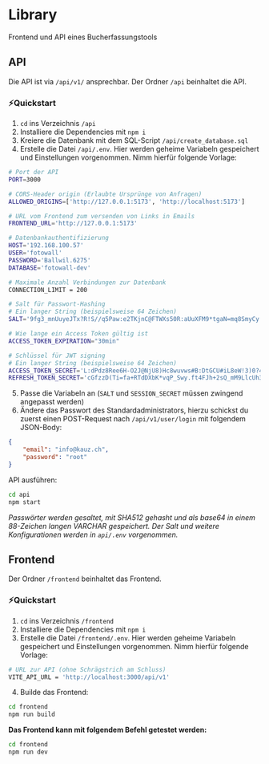# Library
Frontend und API eines Bucherfassungstools

## API
Die API ist via `/api/v1/` ansprechbar.
Der Ordner `/api` beinhaltet die API.

### ⚡Quickstart
1. `cd` ins Verzeichnis `/api`
2. Installiere die Dependencies mit `npm i`
3. Kreiere die Datenbank mit dem SQL-Script `/api/create_database.sql`
4. Erstelle die Datei `/api/.env`. Hier werden geheime Variabeln gespeichert und Einstellungen vorgenommen. Nimm hierfür folgende Vorlage:

```sh
# Port der API
PORT=3000

# CORS-Header origin (Erlaubte Ursprünge von Anfragen)
ALLOWED_ORIGINS=['http://127.0.0.1:5173', 'http://localhost:5173']

# URL vom Frontend zum versenden von Links in Emails
FRONTEND_URL='http://127.0.0.1:5173'

# Datenbankauthentifizierung
HOST='192.168.100.57'
USER='fotowall'
PASSWORD='Ballwil.6275'
DATABASE='fotowall-dev'

# Maximale Anzahl Verbindungen zur Datenbank
CONNECTION_LIMIT = 200

# Salt für Passwort-Hashing
# Ein langer String (beispielsweise 64 Zeichen)
SALT='9fg3_mnUuyeJTx?R!S//q5Paw:e2TKjnC@FTWXs50R:aUuXFM9*tgaN=mq8SmyCy'

# Wie lange ein Access Token gültig ist
ACCESS_TOKEN_EXPIRATION="30min"

# Schlüssel für JWT signing
# Ein langer String (beispielsweise 64 Zeichen)
ACCESS_TOKEN_SECRET='L:dPdz8Ree6H-O2J@NjU8)Hc8wuvws#B:DtGCU#iL8eW!3)0?4WDc@p+t#:#tod='
REFRESH_TOKEN_SECRET='cGfzzD(Ti=fa+RTdDXbK*vqP_Swy.ft4FJh+2sQ_mM9LlcUh3I@.G_#c_yJq1BN*'
```

5. Passe die Variabeln an (`SALT` und `SESSION_SECRET` müssen zwingend angepasst werden)
6. Ändere das Passwort des Standardadministrators, hierzu schickst du zuerst einen POST-Request nach `/api/v1/user/login` mit folgendem JSON-Body:
```json
{
    "email": "info@kauz.ch",
    "password": "root"
}
```

API ausführen:
```bash
cd api
npm start
```

*Passwörter werden gesaltet, mit SHA512 gehasht und als base64 in einem 88-Zeichen langen VARCHAR gespeichert.*
*Der Salt und weitere Konfigurationen werden in `api/.env` vorgenommen.*

## Frontend
Der Ordner `/frontend` beinhaltet das Frontend.

### ⚡Quickstart
1. `cd` ins Verzeichnis `/frontend`
2. Installiere die Dependencies mit `npm i`
3. Erstelle die Datei `/frontend/.env`. Hier werden geheime Variabeln gespeichert und Einstellungen vorgenommen. Nimm hierfür folgende Vorlage:
```sh
# URL zur API (ohne Schrägstrich am Schluss)
VITE_API_URL = 'http://localhost:3000/api/v1'
```

4. Builde das Frontend:
```bash
cd frontend
npm run build
```

**Das Frontend kann mit folgendem Befehl getestet werden:**
```bash
cd frontend
npm run dev
```
